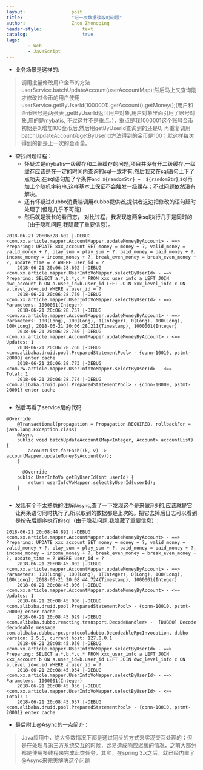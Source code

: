 ```yaml
---
layout:					post
title:					"记一次数据读取的问题"
author:					Zhou Zhongqing
header-style:				text
catalog:					true
tags:
		- Web
		- JavaScript
---
```

- 业务场景是这样的:
>调用批量修改用户金币的方法userService.batchUpdateAccount(userAccountMap);然后马上又查询刚才修改过金币的用户使用userService.getByUserId(1000001).getAccount().getMoney();(用户和金币账号是两张表 ,getByUserId返回用户对象,用户对象里面引用了账号对象,用的是mybatis, 不过这并不是重点。)，重点是我1000001这个账号金币初始是0,增加100金币后,然后用getByUserId查询到的还是0, 再重复调用batchUpdateAccount和getByUserId方法得到的金币是100；就这样每次得到的都是上一次的金币量。


- 查找问题过程：
	- 怀疑过是mybatis一级缓存和二级缓存的问题,项目并没有开二级缓存,一级缓存应该是在一定的时间内查询的sql一致才有;然后我又在sql语句上下了点功夫;在sql语句加了个条件`and ${randomStr} =  ${randomStr}`,sql再加上个随机字符串,这样基本上保证不会触发一级缓存；不过问题依然没有解决。
	- 还有怀疑过dubbo消费端调用dubbo提供者,提供者这边把修改的语句延时处理了(但是几乎不可能)
   - 然后就是漫长的看日志， 对比过程，我发现这两条sql执行几乎是同时的（由于隐私问题,我隐藏了重要信息）。
   

```
2018-06-21 20:06:28.602 |-DEBUG <com.xx.article.mapper.AccountMapper.updateMoneyByAccount> - ==>  Preparing: UPDATE xxx_account SET money = money + ?, valid_money = valid_money + ?, play_sum = play_sum + ?, paid_money = paid_money + ?, income_money = income_money + ?, break_even_money = break_even_money + ?, update_time = ? WHERE user_id = ? 
	2018-06-21 20:06:28.602 |-DEBUG <com.xx.article.mapper.UserInfoVoMapper.selectByUserId> - ==>  Preparing: SELECT a.*,b.*,c.* FROM xxx_user_info a LEFT JOIN dwc_account b ON a.user_id=b.user_id LEFT JOIN xxx_level_info c ON a.level_id=c.id WHERE a.user_id = ? 
	2018-06-21 20:06:28.750 |-DEBUG <com.xx.article.mapper.UserInfoVoMapper.selectByUserId> - ==> Parameters: 1000001(Integer)
	2018-06-21 20:06:28.757 |-DEBUG <com.xx.article.mapper.AccountMapper.updateMoneyByAccount> - ==> Parameters: 100(Long), 100(Long), 1(Integer), 0(Long), 100(Long), 100(Long), 2018-06-21 20:06:28.211(Timestamp), 1000001(Integer)
	2018-06-21 20:06:28.760 |-DEBUG <com.xx.article.mapper.AccountMapper.updateMoneyByAccount> - <==    Updates: 1
	2018-06-21 20:06:28.760 |-DEBUG <com.alibaba.druid.pool.PreparedStatementPool> - {conn-10010, pstmt-20000} enter cache
	2018-06-21 20:06:28.773 |-DEBUG <com.rw.article.mapper.UserInfoVoMapper.selectByUserId> - <==      Total: 1
	2018-06-21 20:06:28.774 |-DEBUG <com.alibaba.druid.pool.PreparedStatementPool> - {conn-10009, pstmt-20001} enter cache
 
```

   - 然后再看了service层的代码
   

```
@Override
    @Transactional(propagation = Propagation.REQUIRED, rollbackFor = java.lang.Exception.class)
    @Async
    public void batchUpdateAccount(Map<Integer, Account> accountList) {
        accountList.forEach((k, v) -> accountMapper.updateMoneyByAccount(v));
    }
	
	  @Override
    public UserInfoVo getByUserId(int userId) {
        return userInfoVoMapper.selectByUserId(userId);
    }
	
```
  - 发现有个不太熟悉的注解`@Async`,查了一下发现这个是来做`异步`的,应该就是它让两条语句同时执行了,所以取到的数据都是上次的。把它去掉后日志可以看到是按先后顺序执行的sql（由于隐私问题,我隐藏了重要信息）:
  

```
2018-06-21 20:08:44.892 |-DEBUG <com.xx.article.mapper.AccountMapper.updateMoneyByAccount> - ==>  Preparing: UPDATE xxx_account SET money = money + ?, valid_money = valid_money + ?, play_sum = play_sum + ?, paid_money = paid_money + ?, income_money = income_money + ?, break_even_money = break_even_money + ?, update_time = ? WHERE user_id = ? 
	2018-06-21 20:08:45.002 |-DEBUG <com.xx.article.mapper.AccountMapper.updateMoneyByAccount> - ==> Parameters: 100(Long), 100(Long), 1(Integer), 0(Long), 100(Long), 100(Long), 2018-06-21 20:08:44.724(Timestamp), 1000001(Integer)
	2018-06-21 20:08:45.006 |-DEBUG <com.xx.article.mapper.AccountMapper.updateMoneyByAccount> - <==    Updates: 1
	2018-06-21 20:08:45.006 |-DEBUG <com.alibaba.druid.pool.PreparedStatementPool> - {conn-10010, pstmt-20000} enter cache
	2018-06-21 20:08:45.029 |-DEBUG <com.alibaba.dubbo.remoting.transport.DecodeHandler> -  [DUBBO] Decode decodeable message com.alibaba.dubbo.rpc.protocol.dubbo.DecodeableRpcInvocation, dubbo version: 2.5.6, current host: 127.0.0.1
	2018-06-21 20:08:45.030 |-DEBUG <com.xx.article.mapper.UserInfoVoMapper.selectByUserId> - ==>  Preparing: SELECT a.*,b.*,c.* FROM xxx_user_info a LEFT JOIN xxx_account b ON a.user_id=b.user_id LEFT JOIN dwc_level_info c ON a.level_id=c.id WHERE a.user_id = ? 
	2018-06-21 20:08:45.034 |-DEBUG <com.xx.article.mapper.UserInfoVoMapper.selectByUserId> - ==> Parameters: 1000001(Integer)
	2018-06-21 20:08:45.056 |-DEBUG <com.xx.article.mapper.UserInfoVoMapper.selectByUserId> - <==      Total: 1
	2018-06-21 20:08:45.057 |-DEBUG <com.alibaba.druid.pool.PreparedStatementPool> - {conn-10010, pstmt-20001} enter cache
```

   - 最后附上@Async的一点简介：
   >Java应用中，绝大多数情况下都是通过同步的方式来实现交互处理的；但是在处理与第三方系统交互的时候，容易造成响应迟缓的情况，之前大部分都是使用多线程来完成此类任务，其实，在spring 3.x之后，就已经内置了@Async来完美解决这个问题